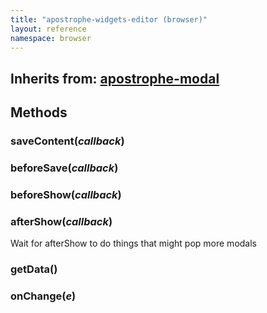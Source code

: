 ```yaml
---
title: "apostrophe-widgets-editor (browser)"
layout: reference
namespace: browser
---
```

## Inherits from: [apostrophe-modal](../apostrophe-modal/browser-apostrophe-modal.html)

## Methods
### saveContent(*callback*)

### beforeSave(*callback*)

### beforeShow(*callback*)

### afterShow(*callback*)
Wait for afterShow to do things that might pop more modals
### getData()

### onChange(*e*)

